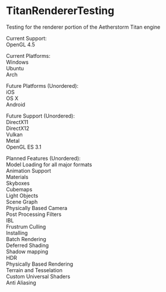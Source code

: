 # TitanRendererTesting

Testing for the renderer portion of the Aetherstorm Titan engine 

Current Support:  
OpenGL 4.5  

Current Platforms:  
Windows  
Ubuntu  
Arch  

Future Platforms (Unordered):  
iOS  
OS X  
Android  

Future Support (Unordered):  
DirectX11  
DirectX12  
Vulkan  
Metal  
OpenGL ES 3.1 

Planned Features (Unordered):  
Model Loading for all major formats  
Animation Support  
Materials  
Skyboxes  
Cubemaps  
Light Objects  
Scene Graph  
Physically Based Camera  
Post Processing Filters  
IBL  
Frustrum Culling  
Installing  
Batch Rendering   
Deferred Shading  
Shadow mapping  
HDR  
Physically Based Rendering  
Terrain and Tesselation  
Custom Universal Shaders  
Anti Aliasing  
